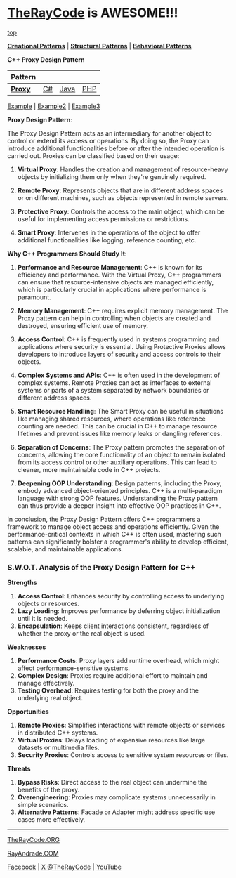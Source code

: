 # [TheRayCode](../../../README.md) is AWESOME!!!

[top](../README.md)

**[Creational Patterns](../README.md)** | **[Structural Patterns](../../Structural/README.md)** | **[Behavioral Patterns](../../Behavioral/README.md)**

**C++ Proxy Design Pattern**

|Pattern|   |   |   |
|---|---|---|---|
| [**Proxy**](README.md) | [C#](../../../Csharp/Structural/Flyweight/README.md) | [Java](../../../Java/Structural/Flyweight/README.md) | [PHP](../../../PHP/Structural/Flyweight/README.md) |

[Example](Example/README.md) | [Example2](Example2/README.md) | [Example3](Example3/README.md) 

**Proxy Design Pattern**:

The Proxy Design Pattern acts as an intermediary for another object to control or extend its access or operations. By doing so, the Proxy can introduce additional functionalities before or after the intended operation is carried out. Proxies can be classified based on their usage:

1. **Virtual Proxy**: Handles the creation and management of resource-heavy objects by initializing them only when they're genuinely required.
  
2. **Remote Proxy**: Represents objects that are in different address spaces or on different machines, such as objects represented in remote servers.

3. **Protective Proxy**: Controls the access to the main object, which can be useful for implementing access permissions or restrictions.

4. **Smart Proxy**: Intervenes in the operations of the object to offer additional functionalities like logging, reference counting, etc.

**Why C++ Programmers Should Study It**:

1. **Performance and Resource Management**: C++ is known for its efficiency and performance. With the Virtual Proxy, C++ programmers can ensure that resource-intensive objects are managed efficiently, which is particularly crucial in applications where performance is paramount.

2. **Memory Management**: C++ requires explicit memory management. The Proxy pattern can help in controlling when objects are created and destroyed, ensuring efficient use of memory.

3. **Access Control**: C++ is frequently used in systems programming and applications where security is essential. Using Protective Proxies allows developers to introduce layers of security and access controls to their objects.

4. **Complex Systems and APIs**: C++ is often used in the development of complex systems. Remote Proxies can act as interfaces to external systems or parts of a system separated by network boundaries or different address spaces.

5. **Smart Resource Handling**: The Smart Proxy can be useful in situations like managing shared resources, where operations like reference counting are needed. This can be crucial in C++ to manage resource lifetimes and prevent issues like memory leaks or dangling references.

6. **Separation of Concerns**: The Proxy pattern promotes the separation of concerns, allowing the core functionality of an object to remain isolated from its access control or other auxiliary operations. This can lead to cleaner, more maintainable code in C++ projects.

7. **Deepening OOP Understanding**: Design patterns, including the Proxy, embody advanced object-oriented principles. C++ is a multi-paradigm language with strong OOP features. Understanding the Proxy pattern can thus provide a deeper insight into effective OOP practices in C++.

In conclusion, the Proxy Design Pattern offers C++ programmers a framework to manage object access and operations efficiently. Given the performance-critical contexts in which C++ is often used, mastering such patterns can significantly bolster a programmer's ability to develop efficient, scalable, and maintainable applications.

### **S.W.O.T. Analysis of the Proxy Design Pattern for C++**

**Strengths**  
1. **Access Control**: Enhances security by controlling access to underlying objects or resources.  
2. **Lazy Loading**: Improves performance by deferring object initialization until it is needed.  
3. **Encapsulation**: Keeps client interactions consistent, regardless of whether the proxy or the real object is used.

**Weaknesses**  
1. **Performance Costs**: Proxy layers add runtime overhead, which might affect performance-sensitive systems.  
2. **Complex Design**: Proxies require additional effort to maintain and manage effectively.  
3. **Testing Overhead**: Requires testing for both the proxy and the underlying real object.

**Opportunities**  
1. **Remote Proxies**: Simplifies interactions with remote objects or services in distributed C++ systems.  
2. **Virtual Proxies**: Delays loading of expensive resources like large datasets or multimedia files.  
3. **Security Proxies**: Controls access to sensitive system resources or files.

**Threats**  
1. **Bypass Risks**: Direct access to the real object can undermine the benefits of the proxy.  
2. **Overengineering**: Proxies may complicate systems unnecessarily in simple scenarios.  
3. **Alternative Patterns**: Facade or Adapter might address specific use cases more effectively.

---


[TheRayCode.ORG](https://www.TheRayCode.org)

[RayAndrade.COM](https://www.RayAndrade.com)

[Facebook](https://www.facebook.com/TheRayCode/) | [X @TheRayCode](https://www.x.com/TheRayCode/) | [YouTube](https://www.youtube.com/TheRayCode/)
